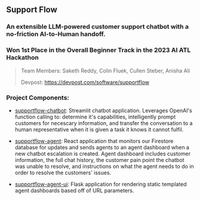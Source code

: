 ## Support Flow

### An extensible LLM-powered customer support chatbot with a no-friction AI-to-Human handoff.
### Won 1st Place in the Overall Beginner Track in the 2023 AI ATL Hackathon

> Team Members: Saketh Reddy, Colin Fluek, Cullen Steber, Anisha Ali
> 
> Devpost: https://devpost.com/software/supportflow

### Project Components:

- [supportflow-chatbot](https://github.com/Support-Flow/supportflow-chatbot): Streamlit chatbot application. Leverages OpenAI's function calling to: determine it's capabilities, intelligently prompt customers for necescary information, and transfer the conversation to a human representative when it is given a task it knows it cannot fulfil.

- [supportflow-agent](https://github.com/Support-Flow/supportflow-agent): React application that monitors our Firestore database for updates and sends agents to an agent dashboard when a new chatbot escalation is created. Agent dashboard includes customer information, the full chat history, the customer pain point the chatbot was unable to resolve, and instructions on what the agent needs to do in order to resolve the customers' issues.

- [supportflow-agent-ui](https://github.com/Support-Flow/supportflow-agent-ui): Flask application for rendering static templated agent dashboards based off of URL parameters. 
